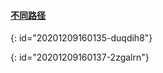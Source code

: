 #### [不同路径](https://leetcode-cn.com/problems/unique-paths/)
{: id="20201209160135-duqdih8"}

{: id="20201209160137-2zgalrn"}
